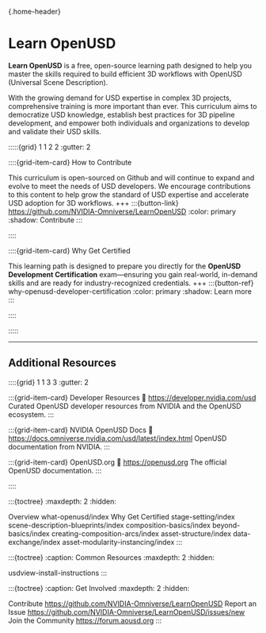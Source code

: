 {.home-header}
# Learn OpenUSD

**Learn OpenUSD** is a free, open-source learning path designed to help you master the skills required to build efficient 3D workflows with OpenUSD (Universal Scene Description).

With the growing demand for USD expertise in complex 3D projects, comprehensive training is more important than ever. This curriculum aims to democratize USD knowledge, establish best practices for 3D pipeline development, and empower both individuals and organizations to develop and validate their USD skills.

:::::{grid} 1 1 2 2
:gutter: 2

::::{grid-item-card} How to Contribute

This curriculum is open-sourced on Github and will continue to expand and evolve to meet the needs of USD developers. We encourage contributions to this content to help grow the standard of USD expertise and accelerate USD adoption for 3D workflows.
+++
:::{button-link} https://github.com/NVIDIA-Omniverse/LearnOpenUSD
:color: primary
:shadow:
Contribute 
:::

::::

::::{grid-item-card} Why Get Certified

This learning path is designed to prepare you directly for the **OpenUSD Development Certification** exam—ensuring you gain real-world, in-demand skills and are ready for industry-recognized credentials.
+++
:::{button-ref} why-openusd-developer-certification
:color: primary
:shadow:
Learn more
:::

::::

:::::

---

## Additional Resources

::::{grid} 1 1 3 3
:gutter: 2

:::{grid-item-card} Developer Resources
:link: https://developer.nvidia.com/usd
Curated OpenUSD developer resources from NVIDIA and the OpenUSD ecosystem.
:::

:::{grid-item-card} NVIDIA OpenUSD Docs
:link: https://docs.omniverse.nvidia.com/usd/latest/index.html
OpenUSD documentation from NVIDIA.
:::

:::{grid-item-card} OpenUSD.org 
:link: https://openusd.org
The official OpenUSD documentation.
:::

::::

:::{toctree}
:maxdepth: 2
:hidden:

Overview <self>
what-openusd/index
Why Get Certified <why-openusd-developer-certification>
stage-setting/index
scene-description-blueprints/index
composition-basics/index
beyond-basics/index
creating-composition-arcs/index
asset-structure/index
data-exchange/index
asset-modularity-instancing/index
:::

:::{toctree}
:caption: Common Resources
:maxdepth: 2
:hidden:

usdview-install-instructions
:::

:::{toctree}
:caption: Get Involved
:maxdepth: 2
:hidden:

Contribute <https://github.com/NVIDIA-Omniverse/LearnOpenUSD>
Report an Issue <https://github.com/NVIDIA-Omniverse/LearnOpenUSD/issues/new>
Join the Community <https://forum.aousd.org>
:::